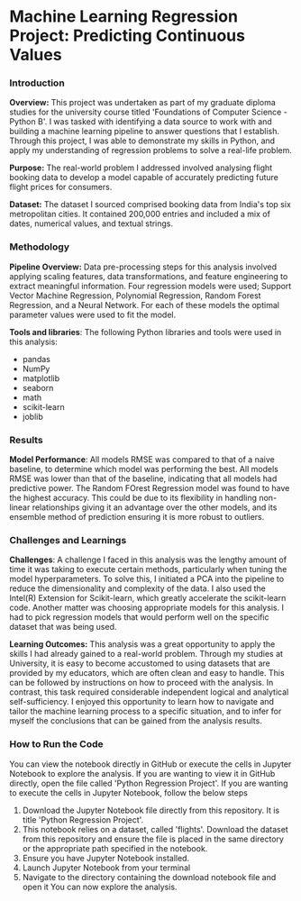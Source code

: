 # Machine Learning Regression Project: Predicting Continuous Values

### Introduction
**Overview:** This project was undertaken as part of my graduate diploma studies for the university course titled 'Foundations of Computer Science - Python B'. I was tasked with identifying a data source to work with and building a machine learning pipeline to answer questions that I establish. Through this project, I was able to demonstrate my skills in Python, and apply my understanding of regression problems to solve a real-life problem. 

**Purpose:** The real-world problem I addressed involved analysing flight booking data to develop a model capable of accurately predicting future flight prices for consumers. 

**Dataset:** The dataset I sourced comprised booking data from India's top six metropolitan cities. It contained 200,000 entries and included a mix of dates, numerical values, and textual strings. 

### Methodology
**Pipeline Overview:** Data pre-processing steps for this analysis involved applying scaling features, data transformations, and feature engineering to extract meaningful information. Four regression models were used; Support Vector Machine Regression, Polynomial Regression, Random Forest Regression, and a Neural Network. For each of these models the optimal parameter values were used to fit the model. 

**Tools and libraries**: The following Python libraries and tools were used in this analysis:
- pandas
- NumPy
- matplotlib
- seaborn
- math
- scikit-learn
- joblib

### Results
**Model Performance**: All models RMSE was compared to that of a naive baseline, to determine which model was performing the best. All models RMSE was lower than that of the baseline, indicating that all models had predictive power. The Random FOrest Regression model was found to have the highest accuracy. This could be due to its flexibility in handling non-linear relationships giving it an advantage over the other models, and its ensemble method of prediction ensuring it is more robust to outliers. 

### Challenges and Learnings
**Challenges**: A challenge I faced in this analysis was the lengthy amount of time it was taking to execute certain methods, particularly when tuning the model hyperparameters. To solve this, I initiated a PCA into the pipeline to reduce the dimensionality and complexity of the data. I also used the Intel(R) Extension for Scikit-learn, which greatly accelerate the scikit-learn code. Another matter was choosing appropriate models for this analysis. I had to pick regression models that would perform well on the specific dataset that was being used. 

**Learning Outcomes:** This analysis was a great opportunity to apply the skills I had already gained to a real-world problem. Through my studies at University, it is easy to become accustomed to using datasets that are provided by my educators, which are often clean and easy to handle. This can be followed by instructions on how to proceed with the analysis. In contrast, this task required considerable independent logical and analytical self-sufficiency. I enjoyed this opportunity to learn how to navigate and tailor the machine learning process to a specific situation, and to infer for myself the conclusions that can be gained from the analysis results. 

### How to Run the Code
You can view the notebook directly in GitHub or execute the cells in Jupyter Notebook to explore the analysis.
If you are wanting to view it in GitHub directly, open the file called 'Python Regression Project'. 
If you are wanting to execute the cells in Jupyter Notebook, follow the below steps

1. Download the Jupyter Notebook file directly from this repository. It is title 'Python Regression Project'.
2. This notebook relies on a dataset, called 'flights'. Download the dataset from this repository and ensure the file is placed in the same directory or the appropriate path specified in the notebook.
3. Ensure you have Jupyter Notebook installed.
4. Launch Jupyter Notebook from your terminal
5. Navigate to the directory containing the download notebook file and open it
You can now explore the analysis. 
